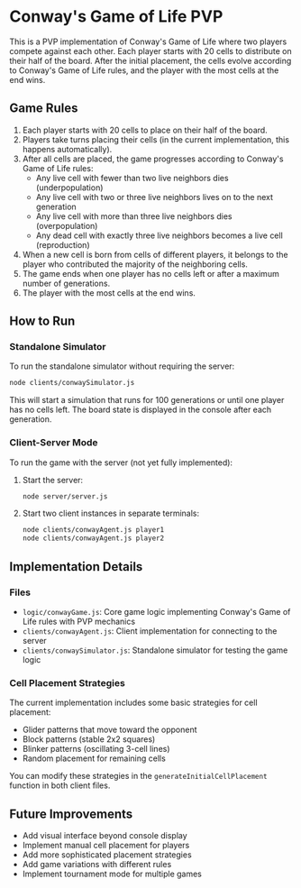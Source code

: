 # Conway's Game of Life PVP

This is a PVP implementation of Conway's Game of Life where two players compete against each other. Each player starts with 20 cells to distribute on their half of the board. After the initial placement, the cells evolve according to Conway's Game of Life rules, and the player with the most cells at the end wins.

## Game Rules

1. Each player starts with 20 cells to place on their half of the board.
2. Players take turns placing their cells (in the current implementation, this happens automatically).
3. After all cells are placed, the game progresses according to Conway's Game of Life rules:
   - Any live cell with fewer than two live neighbors dies (underpopulation)
   - Any live cell with two or three live neighbors lives on to the next generation
   - Any live cell with more than three live neighbors dies (overpopulation)
   - Any dead cell with exactly three live neighbors becomes a live cell (reproduction)
4. When a new cell is born from cells of different players, it belongs to the player who contributed the majority of the neighboring cells.
5. The game ends when one player has no cells left or after a maximum number of generations.
6. The player with the most cells at the end wins.

## How to Run

### Standalone Simulator

To run the standalone simulator without requiring the server:

```bash
node clients/conwaySimulator.js
```

This will start a simulation that runs for 100 generations or until one player has no cells left. The board state is displayed in the console after each generation.

### Client-Server Mode

To run the game with the server (not yet fully implemented):

1. Start the server:
   ```bash
   node server/server.js
   ```

2. Start two client instances in separate terminals:
   ```bash
   node clients/conwayAgent.js player1
   node clients/conwayAgent.js player2
   ```

## Implementation Details

### Files

- `logic/conwayGame.js`: Core game logic implementing Conway's Game of Life rules with PVP mechanics
- `clients/conwayAgent.js`: Client implementation for connecting to the server
- `clients/conwaySimulator.js`: Standalone simulator for testing the game logic

### Cell Placement Strategies

The current implementation includes some basic strategies for cell placement:

- Glider patterns that move toward the opponent
- Block patterns (stable 2x2 squares)
- Blinker patterns (oscillating 3-cell lines)
- Random placement for remaining cells

You can modify these strategies in the `generateInitialCellPlacement` function in both client files.

## Future Improvements

- Add visual interface beyond console display
- Implement manual cell placement for players
- Add more sophisticated placement strategies
- Add game variations with different rules
- Implement tournament mode for multiple games